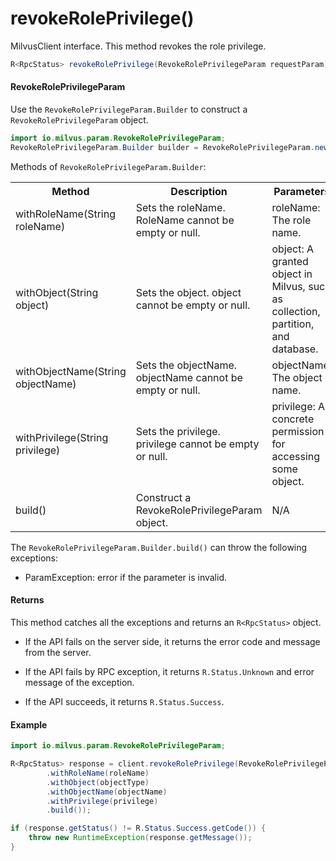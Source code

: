 # revokeRolePrivilege()

MilvusClient interface. This method revokes the role privilege.

```java
R<RpcStatus> revokeRolePrivilege(RevokeRolePrivilegeParam requestParam);
```

#### RevokeRolePrivilegeParam

Use the `RevokeRolePrivilegeParam.Builder` to construct a `RevokeRolePrivilegeParam` object.

```java
import io.milvus.param.RevokeRolePrivilegeParam;
RevokeRolePrivilegeParam.Builder builder = RevokeRolePrivilegeParam.newBuilder();
```

Methods of `RevokeRolePrivilegeParam.Builder`:

<table>
    <tr>
        <th>Method</th>
        <th>Description</th>
        <th>Parameters</th>
    </tr>
    <tr>
        <td>withRoleName(String roleName)</td>
        <td>Sets the roleName. RoleName cannot be empty or null.</td>
        <td>roleName: The role name.</td>
    </tr>
    <tr>
        <td>withObject(String object)</td>
        <td>Sets the object. object cannot be empty or null.</td>
        <td>object: A granted object in Milvus, such as collection, partition, and database.</td>
    </tr>
    <tr>
        <td>withObjectName(String objectName)</td>
        <td>Sets the objectName. objectName cannot be empty or null.</td>
        <td>objectName: The object name.</td>
    </tr>
    <tr>
        <td>withPrivilege(String privilege)</td>
        <td>Sets the privilege. privilege cannot be empty or null.</td>
        <td>privilege: A concrete permission for accessing some object.</td>
    </tr>
    <tr>
        <td>build()</td>
        <td>Construct a RevokeRolePrivilegeParam object.</td>
        <td>N/A</td>
    </tr>
</table>

The `RevokeRolePrivilegeParam.Builder.build()` can throw the following exceptions:

- ParamException: error if the parameter is invalid.

#### Returns

This method catches all the exceptions and returns an `R<RpcStatus>` object.

- If the API fails on the server side, it returns the error code and message from the server.

- If the API fails by RPC exception, it returns `R.Status.Unknown` and error message of the exception.

- If the API succeeds, it returns `R.Status.Success`.

#### Example

```java
import io.milvus.param.RevokeRolePrivilegeParam;

R<RpcStatus> response = client.revokeRolePrivilege(RevokeRolePrivilegeParam.newBuilder()
        .withRoleName(roleName)
        .withObject(objectType)
        .withObjectName(objectName)
        .withPrivilege(privilege)
        .build());

if (response.getStatus() != R.Status.Success.getCode()) {
    throw new RuntimeException(response.getMessage());
}
```
